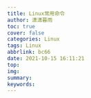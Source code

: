 ```yaml
---
title: Linux常用命令
author: 潇潇暮雨
toc: true
cover: false
categories: Linux
tags: Linux
abbrlink: bc66
date: 2021-10-15 16:11:21
top:
img:
summary:
keywords:
---
```

